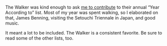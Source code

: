 The Walker was kind enough to ask [me to contribute](https://walkerart.org/magazine/2019-the-year-according-to-jon-kyle) to their annual “Year According to” list. Most of my year was spent walking, so I elaborated on that, James Benning, visiting the Setouchi Triennale in Japan, and good music.

It meant a lot to be included. The Walker is a consistent favorite. Be sure to read some of the other lists, too.

